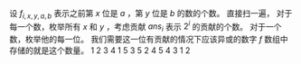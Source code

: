 设 $f_{i,x,y,a,b}$ 表示之前第 $x$ 位是 $a$ ，第 $y$ 位是 $b$ 的数的个数。
直接扫一遍，
对于每一个数，枚举所有 $x$ 和 $y$ ，考虑贡献
$ans_{i}$ 表示 $2^i$ 的贡献的个数。
对于一个数，枚举他的每一位。
我们需要这一位有贡献的情况下应该异或的数字
$f$ 数组中存储的就是这个数量。
1
2 3
4 1 5
3 5 2 4
5 4 3 1 2
